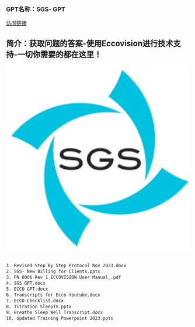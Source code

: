 ### GPT名称：SGS- GPT
[访问链接](https://chat.openai.com/g/g-s0yz6GqxL)
## 简介：获取问题的答案-使用Eccovision进行技术支持-一切你需要的都在这里！
![头像](../imgs/g-s0yz6GqxL.png)
```text

1. Revised Step By Step Protocol Nov 2023.docx
2. SGS- New Billing for Clients.pptx
3. PN 0006 Rev 1 ECCOVISION User Manual_.pdf
4. SGS GPT.docx
5. ECCO GPT.docx
6. Transcripts for Ecco Youtube.docx
7. ECCO Checklist.docx
8. Titration SleepTV.pptx
9. Breathe Sleep Well Transcript.docx
10. Updated Training Powerpoint 2023.pptx
```